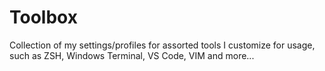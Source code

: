 # Toolbox

Collection of my settings/profiles for assorted tools I customize for usage, such as ZSH, Windows Terminal, VS Code, VIM and more...
